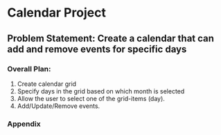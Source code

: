 # Calendar Project

## Problem Statement: Create a calendar that can add and remove events for specific days


### Overall Plan:
1. Create calendar grid
2. Specify days in the grid based on which month is selected
3. Allow the user to select one of the grid-items (day).
4. Add/Update/Remove events.


### Appendix
